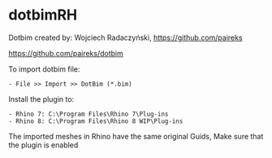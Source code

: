 # dotbimRH

Dotbim created by: Wojciech Radaczyński, https://github.com/paireks

https://github.com/paireks/dotbim

To import dotbim file:

	- File >> Import >> DotBim (*.bim)


Install the plugin to: 

	- Rhino 7: C:\Program Files\Rhino 7\Plug-ins
	- Rhino 8: C:\Program Files\Rhino 8 WIP\Plug-ins

The imported meshes in Rhino have the same original Guids, Make sure that the plugin is enabled
